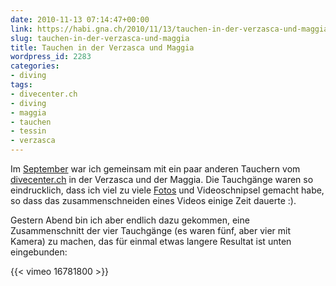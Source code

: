 ```yaml
---
date: 2010-11-13 07:14:47+00:00
link: https://habi.gna.ch/2010/11/13/tauchen-in-der-verzasca-und-maggia/
slug: tauchen-in-der-verzasca-und-maggia
title: Tauchen in der Verzasca und Maggia
wordpress_id: 2283
categories:
- diving
tags:
- divecenter.ch
- diving
- maggia
- tauchen
- tessin
- verzasca
---
```


Im [September](https://habi.gna.ch/2010/09/13/verzasca-posse/) war ich gemeinsam mit ein paar anderen Tauchern vom [divecenter.ch](http://www.dck.ch) in der Verzasca und der Maggia.
Die Tauchgänge waren so eindrucklich, dass ich viel zu viele [Fotos](https://www.flickr.com/photos/habi/sets/72157625424985236/) und Videoschnipsel gemacht habe, so dass das zusammenschneiden eines Videos einige Zeit dauerte :).

Gestern Abend bin ich aber endlich dazu gekommen, eine Zusammenschnitt der vier Tauchgänge (es waren fünf, aber vier mit Kamera) zu machen, das für einmal etwas langere Resultat ist unten eingebunden:

{{< vimeo 16781800 >}}
